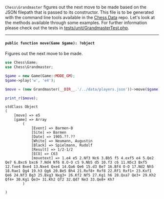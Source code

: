 `Chess\Grandmaster` figures out the next move to be made based on the JSON filepath that is passed to its constructor. This file is to be generated with the command line tools available in the [Chess Data](https://github.com/chesslablab/chess-data) repo. Let's look at the methods available through some examples. For further information please check out the tests in [tests/unit/GrandmasterTest.php](https://github.com/chesslablab/php-chess/blob/master/tests/unit/GrandmasterTest.php).

---

#### `public function move(Game $game): ?object`

Figures out the next move to be made.

```php
use Chess\Game;
use Chess\Grandmaster;

$game = new Game(Game::MODE_GM);
$game->play('w', 'e4');

$move = (new Grandmaster(__DIR__.'/../data/players.json'))->move($game);

print_r($move);
```

```text
stdClass Object
(
    [move] => e5
    [game] => Array
        (
            [Event] => Barmen-B
            [Site] => Barmen
            [Date] => 1905.??.??
            [White] => Neumann, Augustin
            [Black] => Spielmann, Rudolf
            [Result] => 1/2-1/2
            [ECO] => C63
            [movetext] => 1.e4 e5 2.Nf3 Nc6 3.Bb5 f5 4.exf5 e4 5.Qe2 Qe7 6.Bxc6 bxc6 7.Nd4 Nf6 8.O-O c5 9.Nb5 d5 10.f3 c6 11.N5c3 Bxf5 12.fxe4 Bxe4 13.Nxe4 Qxe4 14.Qa6 Qe6 15.d3 Be7 16.Bf4 O-O 17.Nd2 Nh5 18.Rae1 Qg4 19.h3 Qg6 20.Be5 Bh4 21.Rxf8+ Rxf8 22.Rf1 Rxf1+ 23.Kxf1 Qe6 24.Nf3 Bg3 25.Bxg3 Nxg3+ 26.Kf2 Nf5 27.Kg1 h6 28.Qxa7 Qe3+ 29.Kh2 Qf4+ 30.Kg1 Qe3+ 31.Kh2 Qf2 32.Qd7 Ne3 33.Qe8+ Kh7
        )

)
```
